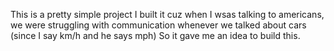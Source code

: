 This is a pretty simple project I built it cuz when I wsas talking to americans, we were struggling with communication whenever we talked about cars (since I say km/h and he says mph) So it gave me an idea to build this.
